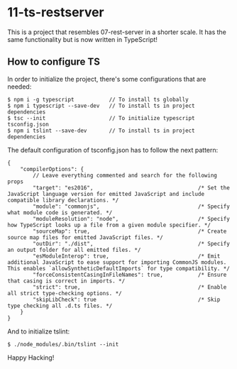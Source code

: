 # 11-ts-restserver
This is a project that resembles 07-rest-server in a shorter scale. It has the same functionality but is now written in TypeScript!

## How to configure TS
In order to initialize the project, there's some configurations that are needed:
```
$ npm i -g typescript           // To install ts globally
$ npm i typescript --save-dev   // To install ts in project dependencies
$ tsc --init                    // To initialize typescript tsconfig.json
$ npm i tslint --save-dev       // To install ts in project dependencies
```

The default configuration of tsconfig.json has to follow the next pattern:
```
{
    "compilerOptions": {
        // Leave everything commented and search for the following props
        "target": "es2016",                                 /* Set the JavaScript language version for emitted JavaScript and include compatible library declarations. */
        "module": "commonjs",                               /* Specify what module code is generated. */
        "moduleResolution": "node",                         /* Specify how TypeScript looks up a file from a given module specifier. */
        "sourceMap": true,                                  /* Create source map files for emitted JavaScript files. */
        "outDir": "./dist",                                 /* Specify an output folder for all emitted files. */
        "esModuleInterop": true,                            /* Emit additional JavaScript to ease support for importing CommonJS modules. This enables `allowSyntheticDefaultImports` for type compatibility. */
        "forceConsistentCasingInFileNames": true,           /* Ensure that casing is correct in imports. */
        "strict": true,                                     /* Enable all strict type-checking options. */
        "skipLibCheck": true                                /* Skip type checking all .d.ts files. */
    }
}
```

And to initialize tslint:
```
$ ./node_modules/.bin/tslint --init
```

Happy Hacking!
